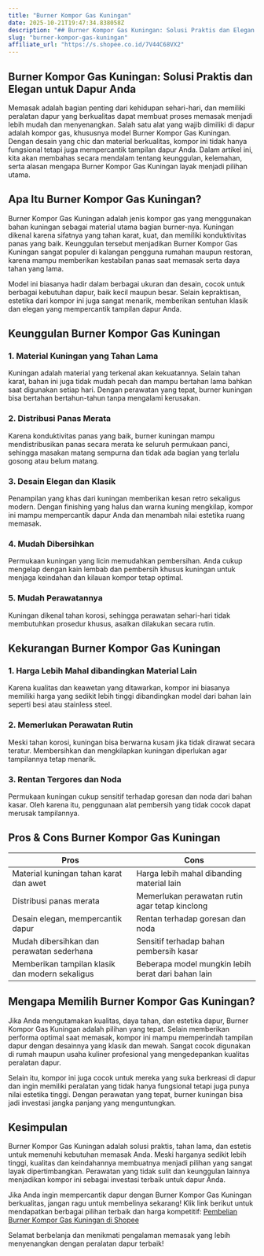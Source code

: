 ```yaml
---
title: "Burner Kompor Gas Kuningan"
date: 2025-10-21T19:47:34.838058Z
description: "## Burner Kompor Gas Kuningan: Solusi Praktis dan Elegan untuk Dapur Anda..."
slug: "burner-kompor-gas-kuningan"
affiliate_url: "https://s.shopee.co.id/7V44C68VX2"
---
```

## Burner Kompor Gas Kuningan: Solusi Praktis dan Elegan untuk Dapur Anda

Memasak adalah bagian penting dari kehidupan sehari-hari, dan memiliki peralatan dapur yang berkualitas dapat membuat proses memasak menjadi lebih mudah dan menyenangkan. Salah satu alat yang wajib dimiliki di dapur adalah kompor gas, khususnya model Burner Kompor Gas Kuningan. Dengan desain yang chic dan material berkualitas, kompor ini tidak hanya fungsional tetapi juga mempercantik tampilan dapur Anda. Dalam artikel ini, kita akan membahas secara mendalam tentang keunggulan, kelemahan, serta alasan mengapa Burner Kompor Gas Kuningan layak menjadi pilihan utama.

## Apa Itu Burner Kompor Gas Kuningan?

Burner Kompor Gas Kuningan adalah jenis kompor gas yang menggunakan bahan kuningan sebagai material utama bagian burner-nya. Kuningan dikenal karena sifatnya yang tahan karat, kuat, dan memiliki konduktivitas panas yang baik. Keunggulan tersebut menjadikan Burner Kompor Gas Kuningan sangat populer di kalangan pengguna rumahan maupun restoran, karena mampu memberikan kestabilan panas saat memasak serta daya tahan yang lama.

Model ini biasanya hadir dalam berbagai ukuran dan desain, cocok untuk berbagai kebutuhan dapur, baik kecil maupun besar. Selain kepraktisan, estetika dari kompor ini juga sangat menarik, memberikan sentuhan klasik dan elegan yang mempercantik tampilan dapur Anda.

## Keunggulan Burner Kompor Gas Kuningan

### 1. Material Kuningan yang Tahan Lama

Kuningan adalah material yang terkenal akan kekuatannya. Selain tahan karat, bahan ini juga tidak mudah pecah dan mampu bertahan lama bahkan saat digunakan setiap hari. Dengan perawatan yang tepat, burner kuningan bisa bertahan bertahun-tahun tanpa mengalami kerusakan.

### 2. Distribusi Panas Merata

Karena konduktivitas panas yang baik, burner kuningan mampu mendistribusikan panas secara merata ke seluruh permukaan panci, sehingga masakan matang sempurna dan tidak ada bagian yang terlalu gosong atau belum matang.

### 3. Desain Elegan dan Klasik

Penampilan yang khas dari kuningan memberikan kesan retro sekaligus modern. Dengan finishing yang halus dan warna kuning mengkilap, kompor ini mampu mempercantik dapur Anda dan menambah nilai estetika ruang memasak.

### 4. Mudah Dibersihkan

Permukaan kuningan yang licin memudahkan pembersihan. Anda cukup mengelap dengan kain lembab dan pembersih khusus kuningan untuk menjaga keindahan dan kilauan kompor tetap optimal.

### 5. Mudah Perawatannya

Kuningan dikenal tahan korosi, sehingga perawatan sehari-hari tidak membutuhkan prosedur khusus, asalkan dilakukan secara rutin.

## Kekurangan Burner Kompor Gas Kuningan

### 1. Harga Lebih Mahal dibandingkan Material Lain

Karena kualitas dan keawetan yang ditawarkan, kompor ini biasanya memiliki harga yang sedikit lebih tinggi dibandingkan model dari bahan lain seperti besi atau stainless steel.

### 2. Memerlukan Perawatan Rutin

Meski tahan korosi, kuningan bisa berwarna kusam jika tidak dirawat secara teratur. Membersihkan dan mengkilapkan kuningan diperlukan agar tampilannya tetap menarik.

### 3. Rentan Tergores dan Noda

Permukaan kuningan cukup sensitif terhadap goresan dan noda dari bahan kasar. Oleh karena itu, penggunaan alat pembersih yang tidak cocok dapat merusak tampilannya.

## Pros & Cons Burner Kompor Gas Kuningan

| **Pros**                                         | **Cons**                                              |
|--------------------------------------------------|-------------------------------------------------------|
| Material kuningan tahan karat dan awet          | Harga lebih mahal dibanding material lain          |
| Distribusi panas merata                        | Memerlukan perawatan rutin agar tetap kinclong     |
| Desain elegan, mempercantik dapur               | Rentan terhadap goresan dan noda                   |
| Mudah dibersihkan dan perawatan sederhana     | Sensitif terhadap bahan pembersih kasar          |
| Memberikan tampilan klasik dan modern sekaligus | Beberapa model mungkin lebih berat dari bahan lain |

## Mengapa Memilih Burner Kompor Gas Kuningan?

Jika Anda mengutamakan kualitas, daya tahan, dan estetika dapur, Burner Kompor Gas Kuningan adalah pilihan yang tepat. Selain memberikan performa optimal saat memasak, kompor ini mampu memperindah tampilan dapur dengan desainnya yang klasik dan mewah. Sangat cocok digunakan di rumah maupun usaha kuliner profesional yang mengedepankan kualitas peralatan dapur.

Selain itu, kompor ini juga cocok untuk mereka yang suka berkreasi di dapur dan ingin memiliki peralatan yang tidak hanya fungsional tetapi juga punya nilai estetika tinggi. Dengan perawatan yang tepat, burner kuningan bisa jadi investasi jangka panjang yang menguntungkan.

## Kesimpulan

Burner Kompor Gas Kuningan adalah solusi praktis, tahan lama, dan estetis untuk memenuhi kebutuhan memasak Anda. Meski harganya sedikit lebih tinggi, kualitas dan keindahannya membuatnya menjadi pilihan yang sangat layak dipertimbangkan. Perawatan yang tidak sulit dan keunggulan lainnya menjadikan kompor ini sebagai investasi terbaik untuk dapur Anda.

Jika Anda ingin mempercantik dapur dengan Burner Kompor Gas Kuningan berkualitas, jangan ragu untuk membelinya sekarang! Klik link berikut untuk mendapatkan berbagai pilihan terbaik dan harga kompetitif: [Pembelian Burner Kompor Gas Kuningan di Shopee](https://s.shopee.co.id/7V44C68VX2)

Selamat berbelanja dan menikmati pengalaman memasak yang lebih menyenangkan dengan peralatan dapur terbaik!